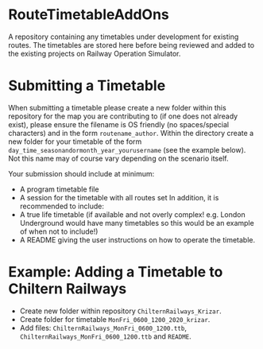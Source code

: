 # RouteTimetableAddOns
A repository containing any timetables under development for existing routes. The timetables are stored here before being reviewed and added to the existing projects on Railway Operation Simulator.

# Submitting a Timetable

When submitting a timetable please create a new folder within this repository for the map you are contributing to (if one does not already exist), please ensure the filename is OS friendly (no spaces/special characters) and in the form `routename_author`.
Within the directory create a new folder for your timetable of the form `day_time_seasonandormonth_year_yourusername` (see the example below). Not this name may of course vary depending on the scenario itself.

Your submission should include at minimum:
* A program timetable file
* A session for the timetable with all routes set
In addition, it is recommended to include:
* A true life timetable (if available and not overly complex! e.g. London Underground would have many timetables so this would be an example of when not to include!)
* A README giving the user instructions on how to operate the timetable.

# Example: Adding a Timetable to Chiltern Railways

* Create new folder within repository `ChilternRailways_Krizar`.
* Create folder for timetable `MonFri_0600_1200_2020_krizar`.
* Add files: `ChilternRailways_MonFri_0600_1200.ttb`, `ChilternRailways_MonFri_0600_1200.ttb` and `README`.
